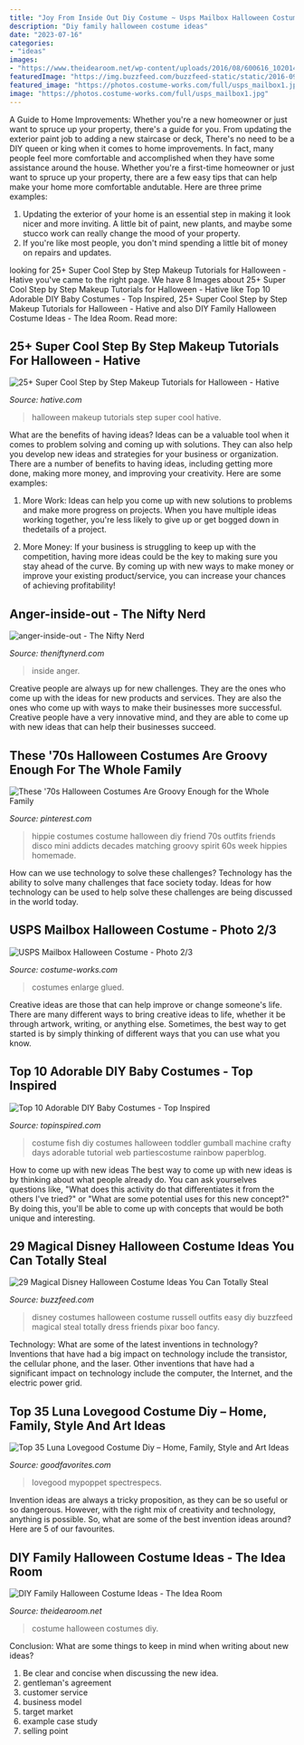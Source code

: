 ```yaml
---
title: "Joy From Inside Out Diy Costume ~ Usps Mailbox Halloween Costume"
description: "Diy family halloween costume ideas"
date: "2023-07-16"
categories:
- "ideas"
images:
- "https://www.theidearoom.net/wp-content/uploads/2016/08/600616_10201499389179929_1713050414_n.jpg"
featuredImage: "https://img.buzzfeed.com/buzzfeed-static/static/2016-09/21/13/asset/buzzfeed-prod-web02/sub-buzz-27884-1474478129-5.png"
featured_image: "https://photos.costume-works.com/full/usps_mailbox1.jpg"
image: "https://photos.costume-works.com/full/usps_mailbox1.jpg"
---
```



A Guide to Home Improvements: Whether you're a new homeowner or just want to spruce up your property, there's a guide for you. From updating the exterior paint job to adding a new staircase or deck,
There's no need to be a DIY queen or king when it comes to home improvements. In fact, many people feel more comfortable and accomplished when they have some assistance around the house. Whether you're a first-time homeowner or just want to spruce up your property, there are a few easy tips that can help make your home more comfortable andutable. Here are three prime examples: 
1) Updating the exterior of your home is an essential step in making it look nicer and more inviting. A little bit of paint, new plants, and maybe some stucco work can really change the mood of your property. 
2) If you're like most people, you don't mind spending a little bit of money on repairs and updates.

	

		
looking for 25+ Super Cool Step by Step Makeup Tutorials for Halloween - Hative you've came to the right page. We have 8 Images about 25+ Super Cool Step by Step Makeup Tutorials for Halloween - Hative like Top 10 Adorable DIY Baby Costumes - Top Inspired, 25+ Super Cool Step by Step Makeup Tutorials for Halloween - Hative and also DIY Family Halloween Costume Ideas - The Idea Room. Read more:
		
    
## 25+ Super Cool Step By Step Makeup Tutorials For Halloween - Hative

<img loading=lazy src="https://hative.com/wp-content/uploads/2015/10/costume-ideas-tutorials/21-diy-costume-ideas-tutorials-for-halloween.jpg" onerror="this.onerror=null;this.src='https://tse4.mm.bing.net/th?id=OIP.E9-CMhIV-2Kc8TsgXIbovwHaOA&amp;pid=15.1';" alt="25+ Super Cool Step by Step Makeup Tutorials for Halloween - Hative">

_Source: hative.com_

>halloween makeup tutorials step super cool hative. 

	

What are the benefits of having ideas?
Ideas can be a valuable tool when it comes to problem solving and coming up with solutions. They can also help you develop new ideas and strategies for your business or organization. There are a number of benefits to having ideas, including getting more done, making more money, and improving your creativity. Here are some examples:
1. More Work: Ideas can help you come up with new solutions to problems and make more progress on projects. When you have multiple ideas working together, you're less likely to give up or get bogged down in thedetails of a project.

2. More Money: If your business is struggling to keep up with the competition, having more ideas could be the key to making sure you stay ahead of the curve. By coming up with new ways to make money or improve your existing product/service, you can increase your chances of achieving profitability!

    
## Anger-inside-out - The Nifty Nerd

<img loading=lazy src="https://theniftynerd.com/wp-content/uploads/2017/05/anger-inside-out.jpg" onerror="this.onerror=null;this.src='https://tse1.mm.bing.net/th?id=OIP.qNrydcGxWvTkkSIq6l8u8AHaJ4&amp;pid=15.1';" alt="anger-inside-out - The Nifty Nerd">

_Source: theniftynerd.com_

>inside anger. 

	

Creative people are always up for new challenges. They are the ones who come up with the ideas for new products and services. They are also the ones who come up with ways to make their businesses more successful. Creative people have a very innovative mind, and they are able to come up with new ideas that can help their businesses succeed.

    
## These &#039;70s Halloween Costumes Are Groovy Enough For The Whole Family

<img loading=lazy src="https://i.pinimg.com/736x/98/0d/d2/980dd2774358b8cf5c137004833ad5ec.jpg" onerror="this.onerror=null;this.src='https://tse4.mm.bing.net/th?id=OIP.2RpA-xtuoIoY2Zrt2OFJ5AHaLH&amp;pid=15.1';" alt="These &#039;70s Halloween Costumes Are Groovy Enough for the Whole Family">

_Source: pinterest.com_

>hippie costumes costume halloween diy friend 70s outfits friends disco mini addicts decades matching groovy spirit 60s week hippies homemade. 

	

How can we use technology to solve these challenges?
Technology has the ability to solve many challenges that face society today. Ideas for how technology can be used to help solve these challenges are being discussed in the world today.

    
## USPS Mailbox Halloween Costume - Photo 2/3

<img loading=lazy src="https://photos.costume-works.com/full/usps_mailbox1.jpg" onerror="this.onerror=null;this.src='https://tse3.mm.bing.net/th?id=OIP.8gPH1fmjbbgSjHrKo7-_PwHaJ2&amp;pid=15.1';" alt="USPS Mailbox Halloween Costume - Photo 2/3">

_Source: costume-works.com_

>costumes enlarge glued. 

	

Creative ideas are those that can help improve or change someone's life. There are many different ways to bring creative ideas to life, whether it be through artwork, writing, or anything else. Sometimes, the best way to get started is by simply thinking of different ways that you can use what you know.

    
## Top 10 Adorable DIY Baby Costumes - Top Inspired

<img loading=lazy src="https://www.topinspired.com/wp-content/uploads/2013/10/DIY-Baby-Fish-Costume-Tutorial-2-web.jpg" onerror="this.onerror=null;this.src='https://tse4.mm.bing.net/th?id=OIP.PXGLBTNPIChImlxnas0vdQHaK6&amp;pid=15.1';" alt="Top 10 Adorable DIY Baby Costumes - Top Inspired">

_Source: topinspired.com_

>costume fish diy costumes halloween toddler gumball machine crafty days adorable tutorial web partiescostume rainbow paperblog. 

	

How to come up with new ideas
The best way to come up with new ideas is by thinking about what people already do. You can ask yourselves questions like, "What does this activity do that differentiates it from the others I've tried?" or "What are some potential uses for this new concept?" By doing this, you'll be able to come up with concepts that would be both unique and interesting.

    
## 29 Magical Disney Halloween Costume Ideas You Can Totally Steal

<img loading=lazy src="https://img.buzzfeed.com/buzzfeed-static/static/2016-09/21/13/asset/buzzfeed-prod-web02/sub-buzz-27884-1474478129-5.png" onerror="this.onerror=null;this.src='https://tse1.mm.bing.net/th?id=OIP.j_hZzU0BXi0KPQzyDUrkbwHaMg&amp;pid=15.1';" alt="29 Magical Disney Halloween Costume Ideas You Can Totally Steal">

_Source: buzzfeed.com_

>disney costumes halloween costume russell outfits easy diy buzzfeed magical steal totally dress friends pixar boo fancy. 

	

Technology: What are some of the latest inventions in technology?
Inventions that have had a big impact on technology include the transistor, the cellular phone, and the laser. Other inventions that have had a significant impact on technology include the computer, the Internet, and the electric power grid.

    
## Top 35 Luna Lovegood Costume Diy – Home, Family, Style And Art Ideas

<img loading=lazy src="https://goodfavorites.com/wp-content/uploads/2020/02/luna-lovegood-costume-diy-unique-luna-lovegood-costume-with-diy-spectrespecs-instructions-of-luna-lovegood-costume-diy-1.jpg" onerror="this.onerror=null;this.src='https://tse2.mm.bing.net/th?id=OIP.SA2xXUGczt2UHAyP8hGqQgHaLH&amp;pid=15.1';" alt="Top 35 Luna Lovegood Costume Diy – Home, Family, Style and Art Ideas">

_Source: goodfavorites.com_

>lovegood mypoppet spectrespecs. 

	

Invention ideas are always a tricky proposition, as they can be so useful or so dangerous. However, with the right mix of creativity and technology, anything is possible. So, what are some of the best invention ideas around? Here are 5 of our favourites.

    
## DIY Family Halloween Costume Ideas - The Idea Room

<img loading=lazy src="https://www.theidearoom.net/wp-content/uploads/2016/08/600616_10201499389179929_1713050414_n.jpg" onerror="this.onerror=null;this.src='https://tse1.mm.bing.net/th?id=OIP.C4YIcwOe7U414Q8esieHvgHaLB&amp;pid=15.1';" alt="DIY Family Halloween Costume Ideas - The Idea Room">

_Source: theidearoom.net_

>costume halloween costumes diy. 

	

Conclusion: What are some things to keep in mind when writing about new ideas?
1. Be clear and concise when discussing the new idea.
2. gentleman's agreement 
3. customer service 
4. business model 
5. target market 
6. example case study
7. selling point 

